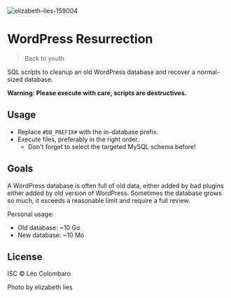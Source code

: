 ![elizabeth-lies-159004](https://user-images.githubusercontent.com/846943/36357938-fbb05f7c-1505-11e8-8ff6-5dd360106e22.jpg)

# WordPress Resurrection

> Back to youth

SQL scripts to cleanup an old WordPress database and recover a normal-sized
database.

**Warning: Please execute with care, scripts are destructives.**

## Usage

* Replace `#DB_PREFIX#` with the in-database prefix.
* Execute files, preferably in the right order.
  * Don't forget to select the targeted MySQL schema before!

## Goals

A WordPress database is often full of old data, either added by bad plugins
either added by old version of WordPress.
Sometimes the database grows so much, it exceeds a reasonable limit and require
a full review.

Personal usage:
* Old database: ~10 Go
* New database: ~10 Mo

## License

ISC © Léo Colombaro

Photo by elizabeth lies
